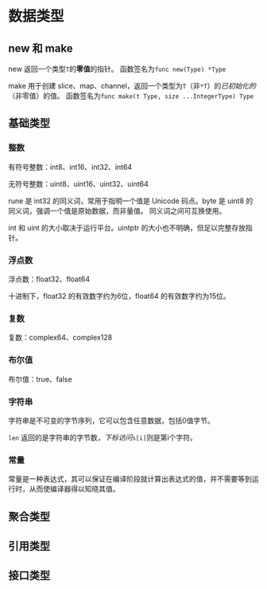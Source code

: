 # 数据类型

## new 和 make

new 返回一个类型`T`的**零值**的指针。
函数签名为`func new(Type) *Type`

make 用于创建 slice、map、channel，返回一个类型为`T`（非`*T`）的*已初始化的*（非零值）的值。
函数签名为`func make(t Type, size ...IntegerType) Type`

## 基础类型

### 整数

有符号整数：int8、int16、int32、int64

无符号整数：uint8、uint16、uint32、uint64

rune 是 int32 的同义词，常用于指明一个值是 Unicode 码点。byte 是 uint8 的同义词，强调一个值是原始数据，而非量值。
同义词之间可互换使用。

int 和 uint 的大小取决于运行平台。uintptr 的大小也不明确，但足以完整存放指针。

### 浮点数

浮点数：float32、float64

十进制下，float32 的有效数字约为6位，float64 的有效数字约为15位。

### 复数

复数：complex64、complex128

### 布尔值

布尔值：true、false

### 字符串

字符串是不可变的字节序列，它可以包含任意数据，包括0值字节。

`len` 返回的是字符串的字节数，_下标访问_`s[i]`则是第i个字符。

### 常量

常量是一种表达式，其可以保证在编译阶段就计算出表达式的值，并不需要等到运行时，从而使编译器得以知晓其值。

## 聚合类型

## 引用类型

## 接口类型